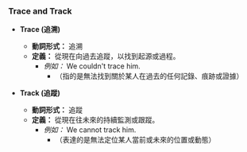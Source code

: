 ### Trace and Track

- **Trace (追溯)**
    - **動詞形式：** 追溯
    - **定義：** 從現在向過去追蹤，以找到起源或過程。
        - *例如：* We couldn't trace him.
            - （指的是無法找到關於某人在過去的任何記錄、痕跡或證據）

- **Track (追蹤)**
    - **動詞形式：** 追蹤
    - **定義：** 從現在往未來的持續監測或跟蹤。
        - *例如：* We cannot track him.
            - （表達的是無法定位某人當前或未來的位置或動態）
